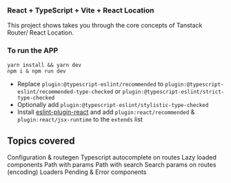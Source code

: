 ### React + TypeScript + Vite + React Location
This project shows takes you through the core concepts of Tanstack Router/ React Location.



### To run the APP
```
yarn install && yarn dev
npm i & npm run dev

```

- Replace `plugin:@typescript-eslint/recommended` to `plugin:@typescript-eslint/recommended-type-checked` or `plugin:@typescript-eslint/strict-type-checked`
- Optionally add `plugin:@typescript-eslint/stylistic-type-checked`
- Install [eslint-plugin-react](https://github.com/jsx-eslint/eslint-plugin-react) and add `plugin:react/recommended` & `plugin:react/jsx-runtime` to the `extends` list


## Topics covered
Configuration & routegen
Typescript autocomplete on routes
Lazy loaded components
Path with params
Path with search
Search params on routes (encoding)
Loaders
Pending & Error components
